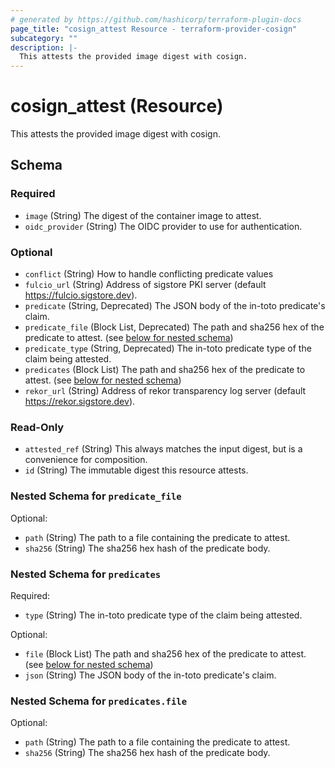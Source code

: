 ```yaml
---
# generated by https://github.com/hashicorp/terraform-plugin-docs
page_title: "cosign_attest Resource - terraform-provider-cosign"
subcategory: ""
description: |-
  This attests the provided image digest with cosign.
---
```


# cosign_attest (Resource)

This attests the provided image digest with cosign.



<!-- schema generated by tfplugindocs -->
## Schema

### Required

- `image` (String) The digest of the container image to attest.
- `oidc_provider` (String) The OIDC provider to use for authentication.

### Optional

- `conflict` (String) How to handle conflicting predicate values
- `fulcio_url` (String) Address of sigstore PKI server (default https://fulcio.sigstore.dev).
- `predicate` (String, Deprecated) The JSON body of the in-toto predicate's claim.
- `predicate_file` (Block List, Deprecated) The path and sha256 hex of the predicate to attest. (see [below for nested schema](#nestedblock--predicate_file))
- `predicate_type` (String, Deprecated) The in-toto predicate type of the claim being attested.
- `predicates` (Block List) The path and sha256 hex of the predicate to attest. (see [below for nested schema](#nestedblock--predicates))
- `rekor_url` (String) Address of rekor transparency log server (default https://rekor.sigstore.dev).

### Read-Only

- `attested_ref` (String) This always matches the input digest, but is a convenience for composition.
- `id` (String) The immutable digest this resource attests.

<a id="nestedblock--predicate_file"></a>
### Nested Schema for `predicate_file`

Optional:

- `path` (String) The path to a file containing the predicate to attest.
- `sha256` (String) The sha256 hex hash of the predicate body.


<a id="nestedblock--predicates"></a>
### Nested Schema for `predicates`

Required:

- `type` (String) The in-toto predicate type of the claim being attested.

Optional:

- `file` (Block List) The path and sha256 hex of the predicate to attest. (see [below for nested schema](#nestedblock--predicates--file))
- `json` (String) The JSON body of the in-toto predicate's claim.

<a id="nestedblock--predicates--file"></a>
### Nested Schema for `predicates.file`

Optional:

- `path` (String) The path to a file containing the predicate to attest.
- `sha256` (String) The sha256 hex hash of the predicate body.
